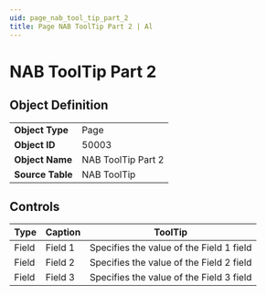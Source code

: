 ```yaml
---
uid: page_nab_tool_tip_part_2
title: Page NAB ToolTip Part 2 | Al
---
```

# NAB ToolTip Part 2

## Object Definition

<table>
<tr><td><b>Object Type</b></td><td>Page</td></tr>
<tr><td><b>Object ID</b></td><td>50003</td></tr>
<tr><td><b>Object Name</b></td><td>NAB ToolTip Part 2</td></tr>
<tr><td><b>Source Table</b></td><td>NAB ToolTip</td></tr>
</table>

## Controls

| Type | Caption | ToolTip |
| ---- | ------- | ----------- |
| Field | Field 1 | Specifies the value of the Field 1 field |
| Field | Field 2 | Specifies the value of the Field 2 field |
| Field | Field 3 | Specifies the value of the Field 3 field |
